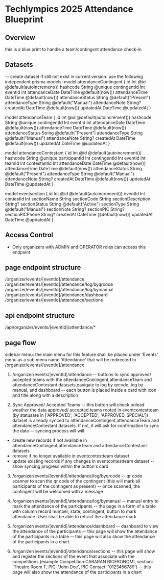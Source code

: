 # Techlympics 2025 Attendance Blueprint

## Overview
this is a blue print to handle a team/contingent attendance check-in


## Datasets
-- create dataset if still not exist in current version. use the following independent prisma models:
model attendanceContingent {
    id Int @id @default(autoincrement())
    hashcode String @unique
    contingentId Int
    eventId Int
    attendanceDate DateTime @default(now())
    attendanceTime DateTime @default(now())
    attendanceStatus String @default("Present")
    attendanceType String @default("Manual")
    attendanceNote String?
    createdAt DateTime @default(now())
    updatedAt DateTime @updatedAt
}

model attendanceTeam {
    id Int @id @default(autoincrement())
    hashcode String @unique
    contingentId Int
    eventId Int
    attendanceDate DateTime @default(now())
    attendanceTime DateTime @default(now())
    attendanceStatus String @default("Present")
    attendanceType String @default("Manual")
    attendanceNote String?
    createdAt DateTime @default(now())
    updatedAt DateTime @updatedAt
}

model attendanceContestant {
    id Int @id @default(autoincrement())
    hashcode String @unique
    participantId Int
    contingentId Int
    eventId Int
    teamId Int
    contestantId Int
    attendanceDate DateTime @default(now())
    attendanceTime DateTime @default(now())
    attendanceStatus String @default("Present")
    attendanceType String @default("Manual")
    attendanceNote String?
    createdAt DateTime @default(now())
    updatedAt DateTime @updatedAt
}

model eventsection {
    id Int @id @default(autoincrement())
    eventId Int
    contestId Int
    sectionName String
    sectionCode String
    sectionDescription String?
    sectionStatus String @default("Active")
    sectionType String @default("Manual")
    sectionNote String?
    sectionPIC String?
    sectionPICPhone String? 
    createdAt DateTime @default(now())
    updatedAt DateTime @updatedAt
}

## Access Control

- Only organizers with ADMIN and OPERATOR roles can access this endpoint

## page endpoint structure
/organizer/events/[eventId]/attendance
/organizer/events/[eventId]/attendance/log/byqrcode
/organizer/events/[eventId]/attendance/log/bymanual
/organizer/events/[eventId]/attendance/dashboard
/organizer/events/[eventId]/attendance/sections

## api endpoint structure
/api/organizer/events/[eventId]/attendance/*


## page flow
sidebar menu: the main menu for this feature shall be placed under 'Events' menu as a sub menu name 'Attendance' that will be redirected to /organizer/events/[eventId]/attendance

1. /organizer/events/[eventId]/attendance
-- buttons to sync approved/ accepted teams with the attendanceContingent,attendanceTeam and attendanceContestant datasets,navigate to log by qrcode, log by manual, and dashboard
-- each button is placed inside a card with icon and title along with a description

2. Sync Approved/ Accepted Teams
-- this button will check onload weather the data approved/ accepted teams rooted in eventcontestteam (by statusare in ['APPROVED', 'ACCEPTED', 'APPROVED_SPECIAL']) dataset is already synced to attendanceContingent,attendanceTeam and attendanceContestant datasets. If not, it will ask for confirmation to sync the data
-- syncing process will will: 
- create new records if not available in attendanceContingent,attendanceTeam and attendanceContestant datasets
- remove if no longer available in eventcontestteam dataset
- update existing records if any changes in eventcontestteam dataset
-- show syncing progress within the button's card

3. /organizer/events/[eventId]/attendance/log/byqrcode
-- qr code scanner to scan the qr code of the contingent (this will mark all participants of the contingent as present)
-- once scanned, the contingent will be welcomed with a message

4. /organizer/events/[eventId]/attendance/log/bymanual
-- manual entry to mark the attendance of the participants
-- the page in a form of a table with column record number, state, contingent, button to mark attendance. User shall be able to retract the attendance mark

5. /organizer/events/[eventId]/attendance/dashboard
-- dashboard to view the attendance of the participants
-- this page will show the attendance of the participants in a table
-- this page will also show the attendance of the participants in a chart

6. /organizer/events/[eventId]/attendance/sections
-- this page will show and register the sections of the event that associate with the competitions (example Competition:CABARAN BIOEKONOMI, section: 'Theatre Room 1', PIC: 'John Doe', PIC Contact: '0123456789')
-- this page will also show the attendance of the participants in a chart
